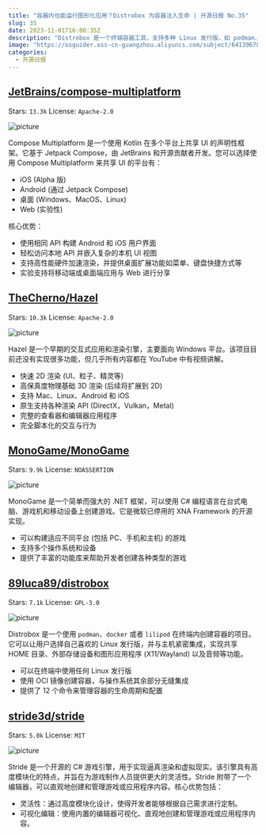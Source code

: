 ```yaml
---
title: "容器内也能运行图形化应用？Distrobox 为容器注入生命 | 开源日报 No.35"
slug: 35
date: 2023-11-01T16:00:35Z
description: "Distrobox 是一个终端容器工具，支持多种 Linux 发行版，如 podman、docker 和 lilipod。它允许在终端中轻松创建容器，与主机集成，实现共享HOME目录、外部存储、图形应用程序和音频等功能。"
image: "https://osguider.oss-cn-guangzhou.aliyuncs.com/subject/64139678b95e22e19dd5c0375525b1d7.png"
categories:
  - 开源日报
---
```


## [JetBrains/compose-multiplatform](https://github.com/JetBrains/compose-multiplatform)

Stars: `13.3k`  License: `Apache-2.0`

![picture](https://osguider.oss-cn-guangzhou.aliyuncs.com/subject/23adc586a0548bd343b3530d7b5eb258.png)

Compose Multiplatform 是一个使用 Kotlin 在多个平台上共享 UI 的声明性框架。它基于 Jetpack Compose，由 JetBrains 和开源贡献者开发。您可以选择使用 Compose Multiplatform 来共享 UI 的平台有：

- iOS (Alpha 版)
- Android (通过 Jetpack Compose)
- 桌面 (Windows、MacOS、Linux)
- Web (实验性)

核心优势：

- 使用相同 API 构建 Android 和 iOS 用户界面
- 轻松访问本地 API 并嵌入复杂的本机 UI 视图
- 支持高性能硬件加速渲染，并提供桌面扩展功能如菜单、键盘快捷方式等
- 实验支持将移动端或桌面端应用与 Web 进行分享

## [TheCherno/Hazel](https://github.com/TheCherno/Hazel)

Stars: `10.3k`  License: `Apache-2.0`

![picture](https://osguider.oss-cn-guangzhou.aliyuncs.com/subject/bb751e5ecefaf45d4257dd4682a11579.png)

Hazel 是一个早期的交互式应用和渲染引擎，主要面向 Windows 平台。该项目目前还没有实现很多功能，但几乎所有内容都在 YouTube 中有视频讲解。

- 快速 2D 渲染 (UI、粒子、精灵等)
- 高保真度物理基础 3D 渲染 (后续将扩展到 2D)
- 支持 Mac、Linux、Android 和 iOS
- 原生支持各种渲染 API (DirectX，Vulkan，Metal)
- 完整的查看器和编辑器应用程序
- 完全脚本化的交互与行为

## [MonoGame/MonoGame](https://github.com/MonoGame/MonoGame)

Stars: `9.9k`  License: `NOASSERTION`

![picture](https://picgo-daily.oss-cn-guangzhou.aliyuncs.com/picgo-daily/2023/cb8e75ff6d73b4568d9c9d444fad578c.png)

MonoGame 是一个简单而强大的 .NET 框架，可以使用 C# 编程语言在台式电脑、游戏机和移动设备上创建游戏。它是微软已停用的 XNA Framework 的开源实现。

- 可以构建适应不同平台 (包括 PC、手机和主机) 的游戏
- 支持多个操作系统和设备
- 提供了丰富的功能库来帮助开发者创建各种类型的游戏

## [89luca89/distrobox](https://github.com/89luca89/distrobox)

Stars: `7.1k`  License: `GPL-3.0`

![picture](https://osguider.oss-cn-guangzhou.aliyuncs.com/subject/9c0920363d75f846394a76c6c872adff.png)

Distrobox 是一个使用 `podman`、`docker` 或者 `lilipod` 在终端内创建容器的项目。它可以让用户选择自己喜欢的 Linux 发行版，并与主机紧密集成，实现共享 HOME 目录、外部存储设备和图形应用程序 (X11/Wayland) 以及音频等功能。

- 可以在终端中使用任何 Linux 发行版
- 使用 OCI 镜像创建容器，与操作系统其余部分无缝集成
- 提供了 12 个命令来管理容器的生命周期和配置

## [stride3d/stride](https://github.com/stride3d/stride)

Stars: `5.0k`  License: `MIT`

![picture](https://osguider.oss-cn-guangzhou.aliyuncs.com/subject/9c2cd3419732da76abab2a8877850a49.png)

Stride 是一个开源的 C# 游戏引擎，用于实现逼真渲染和虚拟现实。该引擎具有高度模块化的特点，并旨在为游戏制作人员提供更大的灵活性。Stride 附带了一个编辑器，可以直观地创建和管理游戏或应用程序内容。核心优势包括：

- 灵活性：通过高度模块化设计，使得开发者能够根据自己需求进行定制。
- 可视化编辑：使用内置的编辑器可视化、直观地创建和管理游戏或应用程序内容。